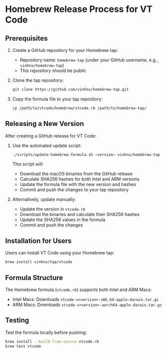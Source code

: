# Homebrew Release Process for VT Code

## Prerequisites

1. Create a GitHub repository for your Homebrew tap:
   - Repository name: `homebrew-tap` (under your GitHub username, e.g., `vinhnx/homebrew-tap`)
   - This repository should be public

2. Clone the tap repository:
   ```bash
   git clone https://github.com/vinhnx/homebrew-tap.git
   ```

3. Copy the formula file to your tap repository:
   ```bash
   cp /path/to/vtcode/homebrew/vtcode.rb /path/to/homebrew-tap/
   ```

## Releasing a New Version

After creating a GitHub release for VT Code:

1. Use the automated update script:
   ```bash
   ./scripts/update-homebrew-formula.sh <version> vinhnx/homebrew-tap
   ```

   This script will:
   - Download the macOS binaries from the GitHub release
   - Calculate SHA256 hashes for both Intel and ARM versions
   - Update the formula file with the new version and hashes
   - Commit and push the changes to your tap repository

2. Alternatively, update manually:
   - Update the version in `vtcode.rb`
   - Download the binaries and calculate their SHA256 hashes
   - Update the SHA256 values in the formula
   - Commit and push the changes

## Installation for Users

Users can install VT Code using your Homebrew tap:

```bash
brew install vinhnx/tap/vtcode
```

## Formula Structure

The Homebrew formula (`vtcode.rb`) supports both Intel and ARM Macs:
- Intel Macs: Downloads `vtcode-v<version>-x86_64-apple-darwin.tar.gz`
- ARM Macs: Downloads `vtcode-v<version>-aarch64-apple-darwin.tar.gz`

## Testing

Test the formula locally before pushing:
```bash
brew install --build-from-source vtcode.rb
brew test vtcode
```